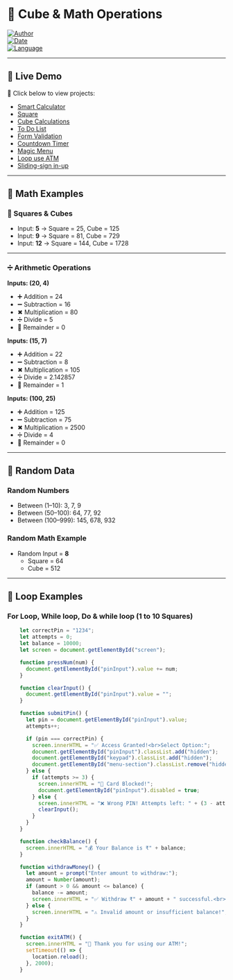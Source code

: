 # 📐 Cube & Math Operations  

[![Author](https://img.shields.io/badge/Author-Gauri%20Shankar%20Katara-blue)](#)  
[![Date](https://img.shields.io/badge/Date-2025--09--04-brightgreen)](#)  
[![Language](https://img.shields.io/badge/Language-HTML%20%7C%20CSS%20%7C%20JavaScript-orange)](#)  

---

## 🚀 Live Demo  
🔗 Click below to view projects:  
- [Smart Calculator](https://kgshankar527.github.io/My-projects/Project1/)  
- [Square](https://kgshankar527.github.io/My-projects/Project2/)  
- [Cube Calculations](https://kgshankar527.github.io/My-projects/Project3/)  
- [To Do List](https://kgshankar527.github.io/My-projects/To-do-list/)  
- [Form Validation](https://kgshankar527.github.io/My-projects/Form-validation/)  
- [Countdown Timer](https://kgshankar527.github.io/My-projects/Countdown-Timer/)  
- [Magic Menu](https://kgshankar527.github.io/My-projects/Magic-menu/)  
- [Loop use ATM](https://kgshankar527.github.io/My-projects/Mini-ATM/)  
- [Sliding-sign in-up](https://kgshankar527.github.io/My-projects/Sliding-signin-up/)  

---

## 🔢 Math Examples  

### 🔲 Squares & Cubes  
- Input: **5** → Square = 25, Cube = 125  
- Input: **9** → Square = 81, Cube = 729  
- Input: **12** → Square = 144, Cube = 1728  

---

### ➗ Arithmetic Operations  
**Inputs: (20, 4)**  
- ➕ Addition = 24  
- ➖ Subtraction = 16  
- ✖ Multiplication = 80  
- ➗ Divide = 5  
- 🔗 Remainder = 0  

**Inputs: (15, 7)**  
- ➕ Addition = 22  
- ➖ Subtraction = 8  
- ✖ Multiplication = 105  
- ➗ Divide = 2.142857  
- 🔗 Remainder = 1  

**Inputs: (100, 25)**  
- ➕ Addition = 125  
- ➖ Subtraction = 75  
- ✖ Multiplication = 2500  
- ➗ Divide = 4  
- 🔗 Remainder = 0  

---

## 🎲 Random Data  

### Random Numbers  
- Between (1–10): 3, 7, 9  
- Between (50–100): 64, 77, 92  
- Between (100–999): 145, 678, 932  

### Random Math Example  
- Random Input = **8**  
  - Square = 64  
  - Cube = 512  

---

## 🧮 Loop Examples  

### For Loop, While loop, Do & while loop (1 to 10 Squares)  
```javascript 
    let correctPin = "1234";
    let attempts = 0;
    let balance = 10000;
    let screen = document.getElementById("screen");

    function pressNum(num) {
      document.getElementById("pinInput").value += num;
    }

    function clearInput() {
      document.getElementById("pinInput").value = "";
    }

    function submitPin() {
      let pin = document.getElementById("pinInput").value;
      attempts++;

      if (pin === correctPin) {
        screen.innerHTML = "✅ Access Granted!<br>Select Option:";
        document.getElementById("pinInput").classList.add("hidden");
        document.getElementById("keypad").classList.add("hidden");
        document.getElementById("menu-section").classList.remove("hidden");
      } else {
        if (attempts >= 3) {
          screen.innerHTML = "🚫 Card Blocked!";
          document.getElementById("pinInput").disabled = true;
        } else {
          screen.innerHTML = "❌ Wrong PIN! Attempts left: " + (3 - attempts);
          clearInput();
        }
      }
    }

    function checkBalance() {
      screen.innerHTML = "💰 Your Balance is ₹" + balance;
    }

    function withdrawMoney() {
      let amount = prompt("Enter amount to withdraw:");
      amount = Number(amount);
      if (amount > 0 && amount <= balance) {
        balance -= amount;
        screen.innerHTML = "✅ Withdraw ₹" + amount + " successful.<br>Remaining Balance: ₹" + balance;
      } else {
        screen.innerHTML = "⚠️ Invalid amount or insufficient balance!";
      }
    }

    function exitATM() {
      screen.innerHTML = "👋 Thank you for using our ATM!";
      setTimeout(() => {
        location.reload();
      }, 2000);
    }


